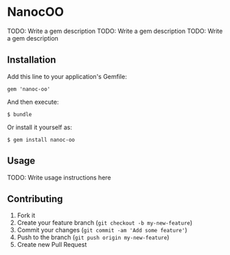 # NanocOO

TODO: Write a gem description 
TODO: Write a gem description 
TODO: Write a gem description 

## Installation

Add this line to your application's Gemfile:

    gem 'nanoc-oo'

And then execute:

    $ bundle

Or install it yourself as:

    $ gem install nanoc-oo

## Usage

TODO: Write usage instructions here

## Contributing

1. Fork it
2. Create your feature branch (`git checkout -b my-new-feature`)
3. Commit your changes (`git commit -am 'Add some feature'`)
4. Push to the branch (`git push origin my-new-feature`)
5. Create new Pull Request
